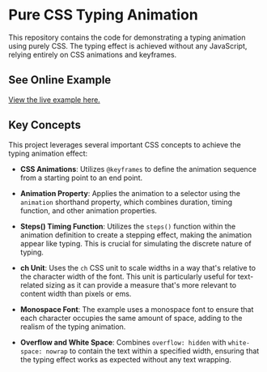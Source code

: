 # Pure CSS Typing Animation

This repository contains the code for demonstrating a typing animation using purely CSS. The typing effect is achieved without any JavaScript, relying entirely on CSS animations and keyframes.

## See Online Example

[View the live example here.](https://vikiboss.github.io/pure-css-typing-animation)

## Key Concepts

This project leverages several important CSS concepts to achieve the typing animation effect:

- **CSS Animations**: Utilizes `@keyframes` to define the animation sequence from a starting point to an end point.

- **Animation Property**: Applies the animation to a selector using the `animation` shorthand property, which combines duration, timing function, and other animation properties.

- **Steps() Timing Function**: Utilizes the `steps()` function within the animation definition to create a stepping effect, making the animation appear like typing. This is crucial for simulating the discrete nature of typing.

- **ch Unit**: Uses the `ch` CSS unit to scale widths in a way that's relative to the character width of the font. This unit is particularly useful for text-related sizing as it can provide a measure that's more relevant to content width than pixels or ems.

- **Monospace Font**: The example uses a monospace font to ensure that each character occupies the same amount of space, adding to the realism of the typing animation.

- **Overflow and White Space**: Combines `overflow: hidden` with `white-space: nowrap` to contain the text within a specified width, ensuring that the typing effect works as expected without any text wrapping.
